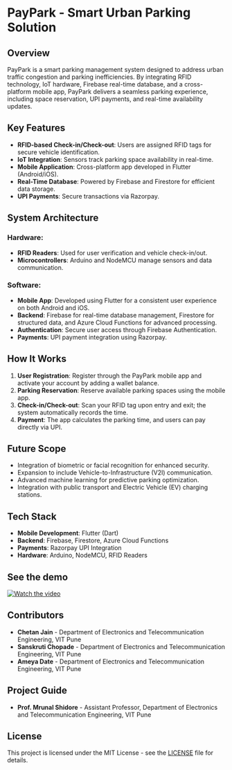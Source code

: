 # PayPark - Smart Urban Parking Solution

## Overview
PayPark is a smart parking management system designed to address urban traffic congestion and parking inefficiencies. By integrating RFID technology, IoT hardware, Firebase real-time database, and a cross-platform mobile app, PayPark delivers a seamless parking experience, including space reservation, UPI payments, and real-time availability updates.

## Key Features
- **RFID-based Check-in/Check-out**: Users are assigned RFID tags for secure vehicle identification.
- **IoT Integration**: Sensors track parking space availability in real-time.
- **Mobile Application**: Cross-platform app developed in Flutter (Android/iOS).
- **Real-Time Database**: Powered by Firebase and Firestore for efficient data storage.
- **UPI Payments**: Secure transactions via Razorpay.

## System Architecture
### Hardware:
- **RFID Readers**: Used for user verification and vehicle check-in/out.
- **Microcontrollers**: Arduino and NodeMCU manage sensors and data communication.

### Software:
- **Mobile App**: Developed using Flutter for a consistent user experience on both Android and iOS.
- **Backend**: Firebase for real-time database management, Firestore for structured data, and Azure Cloud Functions for advanced processing.
- **Authentication**: Secure user access through Firebase Authentication.
- **Payments**: UPI payment integration using Razorpay.

## How It Works
1. **User Registration**: Register through the PayPark mobile app and activate your account by adding a wallet balance.
2. **Parking Reservation**: Reserve available parking spaces using the mobile app.
3. **Check-in/Check-out**: Scan your RFID tag upon entry and exit; the system automatically records the time.
4. **Payment**: The app calculates the parking time, and users can pay directly via UPI.

## Future Scope
- Integration of biometric or facial recognition for enhanced security.
- Expansion to include Vehicle-to-Infrastructure (V2I) communication.
- Advanced machine learning for predictive parking optimization.
- Integration with public transport and Electric Vehicle (EV) charging stations.

## Tech Stack
- **Mobile Development**: Flutter (Dart)
- **Backend**: Firebase, Firestore, Azure Cloud Functions
- **Payments**: Razorpay UPI Integration
- **Hardware**: Arduino, NodeMCU, RFID Readers

## See the demo
[![Watch the video](https://img.youtube.com/vi/r1jezVhJUbQ/0.jpg)](https://youtu.be/r1jezVhJUbQ)

## Contributors
- **Chetan Jain** - Department of Electronics and Telecommunication Engineering, VIT Pune
- **Sanskruti Chopade** - Department of Electronics and Telecommunication Engineering, VIT Pune
- **Ameya Date** - Department of Electronics and Telecommunication Engineering, VIT Pune

## Project Guide
- **Prof. Mrunal Shidore** - Assistant Professor, Department of Electronics and Telecommunication Engineering, VIT Pune

## License
This project is licensed under the MIT License - see the [LICENSE](LICENSE) file for details.
